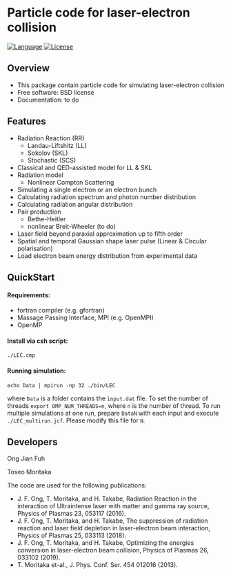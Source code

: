 Particle code for laser-electron collision
==========================================
[![Language](https://img.shields.io/badge/language-Fortran90-blue.svg)](https://fortran-lang.org)
[![License](https://img.shields.io/badge/License-BSD%202--Clause-orange.svg)](https://opensource.org/licenses/BSD-2-Clause)

## Overview
- This package contain particle code for simulating laser-electron collision
- Free software: BSD license
- Documentation: to do
## Features
- Radiation Reaction (RR)
  - Landau-Liftshitz (LL)
  - Sokolov (SKL)
  - Stochastic (SCS)
- Classical and QED-assisted model for LL & SKL
- Radiation model
  - Nonlinear Compton Scattering
- Simulating a single electron or an electron bunch
- Calculating radiation spectrum and photon number distribution
- Calculating radiation angular distribution
- Pair production
  - Bethe-Heitler
  - nonlinear Breit-Wheeler (to do)  
- Laser field beyond paraxial approximation up to fifth order
- Spatial and temporal Gaussian shape laser pulse (Linear & Circular polarisation)
- Load electron beam energy distribution from experimental data
## QuickStart
#### Requirements:
- fortran compiler (e.g. gfortran)
- Massage Passing Interface, MPI (e.g. OpenMPI)
- OpenMP 

#### Install via csh script:
```
./LEC.cmp
```
#### Running simulation:
```
echo Data | mpirun -np 32 ./bin/LEC
```
where `Data` is a folder contains the `input.dat` file. To set the number of threads `export OMP_NUM_THREADS=n`, where `n` is the number of thread. To run multiple simulations at one run, prepare `DataN` with each input and execute `./LEC_multirun.jcf`. Please modify this file for `N`. 

## Developers
Ong Jian Fuh

Toseo Moritaka

The code are used for the following publications:
- J. F. Ong, T. Moritaka, and H. Takabe, Radiation Reaction in the interaction of Ultraintense laser with matter and gamma ray source, Physics of Plasmas 23, 053117 (2016).
- J. F. Ong, T. Moritaka, and H. Takabe, The suppression of radiation reaction and laser field depletion in laser-electron beam interaction, Physics of Plasmas 25, 033113 (2018).
- J. F. Ong, T. Moritaka, and H. Takabe, Optimizing the energies conversion in laser-electron beam collision, Physics of Plasmas 26, 033102 (2019).
- T. Moritaka et-al., J. Phys. Conf. Ser. 454 012016 (2013).
